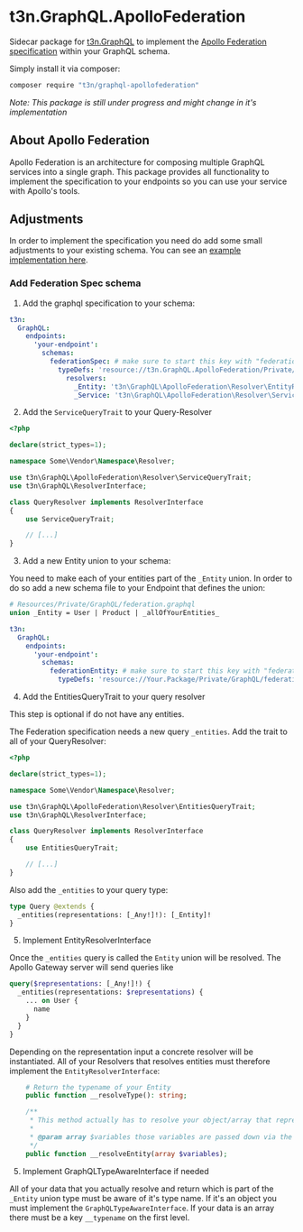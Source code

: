 # t3n.GraphQL.ApolloFederation

Sidecar package for [t3n.GraphQL](https://github.com/t3n/graphql) to implement the [Apollo Federation specification](https://www.apollographql.com/docs/apollo-server/federation/federation-spec/) within your GraphQL schema.

Simply install it via composer:

```bash
composer require "t3n/graphql-apollofederation"
```

_Note: This package is still under progress and might change in it's implementation_

## About Apollo Federation

Apollo Federation is an architecture for composing multiple GraphQL services into a single graph. This package provides all functionality to implement the specification to your endpoints so you can use your service with Apollo's tools.

## Adjustments

In order to implement the specification you need do add some small adjustments to your existing schema.
You can see an [example implementation here](https://github.com/t3n/graphql-federation-demo).

### Add Federation Spec schema

1. Add the graphql specification to your schema:

```yaml
t3n:
  GraphQL:
    endpoints:
      'your-endpoint':
        schemas:
          federationSpec: # make sure to start this key with "federation"
            typeDefs: 'resource://t3n.GraphQL.ApolloFederation/Private/GraphQL/federation-schema.graphql'
              resolvers:
                _Entity: 't3n\GraphQL\ApolloFederation\Resolver\EntityResolver'
                _Service: 't3n\GraphQL\ApolloFederation\Resolver\ServiceResolver'
```

2. Add the `ServiceQueryTrait`  to your Query-Resolver

```php
<?php

declare(strict_types=1);

namespace Some\Vendor\Namespace\Resolver;

use t3n\GraphQL\ApolloFederation\Resolver\ServiceQueryTrait;
use t3n\GraphQL\ResolverInterface;

class QueryResolver implements ResolverInterface
{
    use ServiceQueryTrait;

    // [...]
}
```


3. Add a new Entity union to your schema:

You need to make each of your entities part of the `_Entity` union. In order to do so add
a new schema file to your Endpoint that defines the union:

```graphql
# Resources/Private/GraphQL/federation.graphql
union _Entity = User | Product | _allOfYourEntities_
```

```yaml
t3n:
  GraphQL:
    endpoints:
      'your-endpoint':
        schemas:
          federationEntity: # make sure to start this key with "federation"
            typeDefs: 'resource://Your.Package/Private/GraphQL/federation.graphql'
```

4. Add the EntitiesQueryTrait to your query resolver

This step is optional if do not have any entities.

The Federation specification needs a new query `_entities`. Add the trait to all of your QueryResolver:

```php
<?php

declare(strict_types=1);

namespace Some\Vendor\Namespace\Resolver;

use t3n\GraphQL\ApolloFederation\Resolver\EntitiesQueryTrait;
use t3n\GraphQL\ResolverInterface;

class QueryResolver implements ResolverInterface
{
    use EntitiesQueryTrait;

    // [...]
}
```

Also add the `_entities` to your query type:

```graphql
type Query @extends {
  _entities(representations: [_Any!]!): [_Entity]!
}
```

5. Implement EntityResolverInterface

Once the `_entities` query is called the `Entity` union will be resolved. The Apollo Gateway server will send queries like

```graphql
query($representations: [_Any!]!) {
  _entities(representations: $representations) {
    ... on User {
      name
    }
  }
}
```

Depending on the representation input a concrete resolver will be instantiated. All of your Resolvers that resolves
entities must therefore implement the `EntityResolverInterface`:

```php
    # Return the typename of your Entity
    public function __resolveType(): string;

    /**
     * This method actually has to resolve your object/array that represents your entity
     *
     * @param array $variables those variables are passed down via the representation array
     */
    public function __resolveEntity(array $variables);
```

5. Implement GraphQLTypeAwareInterface if needed

All of your data that you actually resolve and return which is part of the `_Entity` union type must be
aware of it's type name. If it's an object you must implement the `GraphQLTypeAwareInterface`. If your data
is an array there must be a key `__typename` on the first level.
